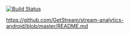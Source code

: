 [![Build Status](https://travis-ci.org/GetStream/stream-analytics-ios.svg)](https://travis-ci.org/GetStream/stream-analytics-ios)

https://github.com/GetStream/stream-analytics-android/blob/master/README.md
